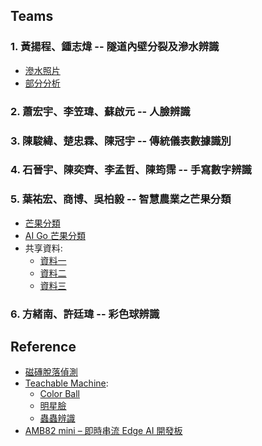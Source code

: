 ## Teams
### 1. 黃揚程、鍾志煒 -- 隧道內壁分裂及滲水辨識
* [滲水照片](https://drive.google.com/file/d/1IbN1UrODTZzOsNNImLieOPAN0faQBrX2/view?usp=drive_link)
* [部分分析](https://drive.google.com/drive/folders/11YnRqki1cPVAfWvoQP4jFUEx5nI-fV5j?usp=drive_link)
### 2. 蕭宏宇、李笠瑋、蘇啟元 -- 人臉辨識
### 3. 陳駿緯、楚忠霖、陳冠宇 -- 傳統儀表數據識別
### 4. 石晉宇、陳奕齊、李孟哲、陳筠霈 -- 手寫數字辨識
### 5. 葉祐宏、商博、吳柏毅 -- 智慧農業之芒果分類
* [芒果分類](https://github.com/jumbokh/Computer-Vision/blob/main/notebooks/AIMango/mango-classification.ipynb)
* [AI Go 芒果分類](https://github.com/jumbokh/Computer-Vision/tree/main/notebooks/AIMango)
* 共享資料:
    * [資料一](https://drive.google.com/file/d/1pCZw19OGsa0lgLlW4NydO2iOcNIqEIPK/view?usp=drive_link)
    * [資料二](https://drive.google.com/file/d/10VpEmE89I-_ChiRvPllDg7gLY4j9BgdO/view?usp=drive_link)
    * [資料三](https://drive.google.com/file/d/17k_A9mqIeYvGyq3bZF_RwQNWdwjYt_Pe/view?usp=drive_link)
### 6. 方緒南、許廷瑋 -- 彩色球辨識
## Reference
* [磁磚脫落偵測](https://drive.google.com/file/d/1Qv2YNyyUtLRX-4QX9j1e0dvVqiRYdEtv/view?usp=drive_link)
* [Teachable Machine](https://teachablemachine.withgoogle.com/train/image):
     * [Color Ball](https://github.com/jumbokh/Computer-Vision/blob/main/sources/ColorBall.tm)
     * [明星臉](https://github.com/jumbokh/Computer-Vision/blob/main/sources/MyStar.tm)
     * [蟲蟲辨識](https://github.com/jumbokh/Computer-Vision/blob/main/sources/bug.tm)
* [AMB82 mini – 即時串流 Edge AI 開發板](https://www.amebaiot.com/zh/amebapro2-amb82-mini-arduino-getting-started/)
  
